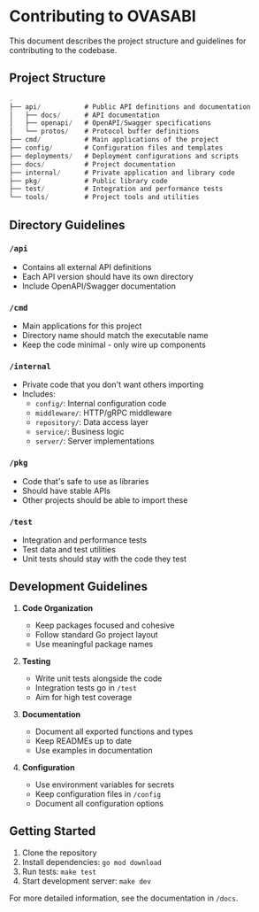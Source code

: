 # Contributing to OVASABI

This document describes the project structure and guidelines for contributing to the codebase.

## Project Structure

```go
.
├── api/           # Public API definitions and documentation
│   ├── docs/      # API documentation
│   ├── openapi/   # OpenAPI/Swagger specifications
│   └── protos/    # Protocol buffer definitions
├── cmd/           # Main applications of the project
├── config/        # Configuration files and templates
├── deployments/   # Deployment configurations and scripts
├── docs/          # Project documentation
├── internal/      # Private application and library code
├── pkg/           # Public library code
├── test/          # Integration and performance tests
└── tools/         # Project tools and utilities
```

## Directory Guidelines

### `/api`

- Contains all external API definitions
- Each API version should have its own directory
- Include OpenAPI/Swagger documentation

### `/cmd`

- Main applications for this project
- Directory name should match the executable name
- Keep the code minimal - only wire up components

### `/internal`

- Private code that you don't want others importing
- Includes:
  - `config/`: Internal configuration code
  - `middleware/`: HTTP/gRPC middleware
  - `repository/`: Data access layer
  - `service/`: Business logic
  - `server/`: Server implementations

### `/pkg`

- Code that's safe to use as libraries
- Should have stable APIs
- Other projects should be able to import these

### `/test`

- Integration and performance tests
- Test data and test utilities
- Unit tests should stay with the code they test

## Development Guidelines

1. **Code Organization**

   - Keep packages focused and cohesive
   - Follow standard Go project layout
   - Use meaningful package names

2. **Testing**

   - Write unit tests alongside the code
   - Integration tests go in `/test`
   - Aim for high test coverage

3. **Documentation**

   - Document all exported functions and types
   - Keep READMEs up to date
   - Use examples in documentation

4. **Configuration**
   - Use environment variables for secrets
   - Keep configuration files in `/config`
   - Document all configuration options

## Getting Started

1. Clone the repository
2. Install dependencies: `go mod download`
3. Run tests: `make test`
4. Start development server: `make dev`

For more detailed information, see the documentation in `/docs`.
